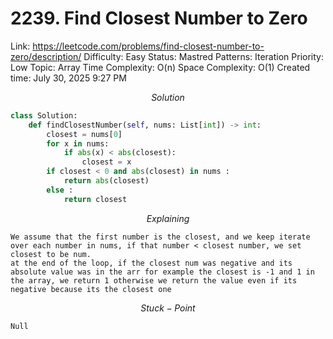 # 2239. Find Closest Number to Zero

Link: https://leetcode.com/problems/find-closest-number-to-zero/description/
Difficulty: Easy
Status: Mastred
Patterns: Iteration
Priority: Low
Topic: Array
Time Complexity: O(n)
Space Complexity: O(1)
Created time: July 30, 2025 9:27 PM

$$
Solution
$$

```python
class Solution:
    def findClosestNumber(self, nums: List[int]) -> int:
        closest = nums[0]
        for x in nums:
            if abs(x) < abs(closest):
                closest = x
        if closest < 0 and abs(closest) in nums : 
            return abs(closest)
        else : 
            return closest
```

$$
Explaining
$$

```
We assume that the first number is the closest, and we keep iterate over each number in nums, if that number < closest number, we set closest to be num.
at the end of the loop, if the closest num was negative and its absolute value was in the arr for example the closest is -1 and 1 in the array, we return 1 otherwise we return the value even if its negative because its the closest one
```

$$
Stuck-Point
$$

```
Null
```
